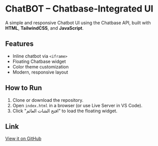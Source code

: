 # ChatBOT – Chatbase-Integrated UI

A simple and responsive Chatbot UI using the Chatbase API, built with **HTML**, **TailwindCSS**, and **JavaScript**.

## Features
- Inline chatbot via `<iframe>`
- Floating Chatbase widget
- Color theme customization
- Modern, responsive layout

## How to Run
1. Clone or download the repository.
2. Open `index.html` in a browser (or use Live Server in VS Code).
3. Click "افتح الشات العائم" to load the floating widget.

## Link
[View it on GitHub](https://github.com/ahmed-wael05/ChatBOT)
